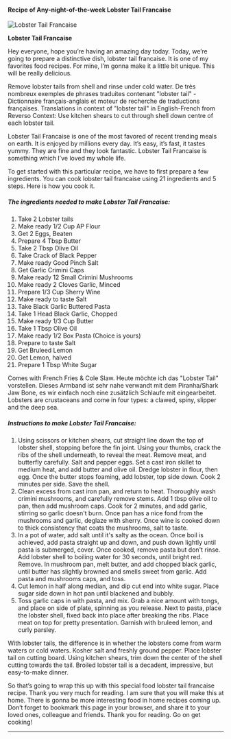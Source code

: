             

#### Recipe of Any-night-of-the-week Lobster Tail Francaise

![Lobster Tail Francaise](https://img-global.cpcdn.com/recipes/9b3456cba6a46b4a/751x532cq70/lobster-tail-francaise-recipe-main-photo.jpg)

**Lobster Tail Francaise**

Hey everyone, hope you’re having an amazing day today. Today, we’re going to prepare a distinctive dish, lobster tail francaise. It is one of my favorites food recipes. For mine, I’m gonna make it a little bit unique. This will be really delicious.

Remove lobster tails from shell and rinse under cold water. De très nombreux exemples de phrases traduites contenant "lobster tail" - Dictionnaire français-anglais et moteur de recherche de traductions françaises. Translations in context of "lobster tail" in English-French from Reverso Context: Use kitchen shears to cut through shell down centre of each lobster tail.

Lobster Tail Francaise is one of the most favored of recent trending meals on earth. It is enjoyed by millions every day. It’s easy, it’s fast, it tastes yummy. They are fine and they look fantastic. Lobster Tail Francaise is something which I’ve loved my whole life.

To get started with this particular recipe, we have to first prepare a few ingredients. You can cook lobster tail francaise using 21 ingredients and 5 steps. Here is how you cook it.

##### The ingredients needed to make Lobster Tail Francaise:

1.  Take 2 Lobster tails
2.  Make ready 1/2 Cup AP Flour
3.  Get 2 Eggs, Beaten
4.  Prepare 4 Tbsp Butter
5.  Take 2 Tbsp Olive Oil
6.  Take Crack of Black Pepper
7.  Make ready Good Pinch Salt
8.  Get Garlic Crimini Caps
9.  Make ready 12 Small Crimini Mushrooms
10.  Make ready 2 Cloves Garlic, Minced
11.  Prepare 1/3 Cup Sherry Wine
12.  Make ready to taste Salt
13.  Take Black Garlic Buttered Pasta
14.  Take 1 Head Black Garlic, Chopped
15.  Make ready 1/3 Cup Butter
16.  Take 1 Tbsp Olive Oil
17.  Make ready 1/2 Box Pasta (Choice is yours)
18.  Prepare to taste Salt
19.  Get Bruleed Lemon
20.  Get Lemon, halved
21.  Prepare 1 Tbsp White Sugar

Comes with French Fries & Cole Slaw. Heute möchte ich das "Lobster Tail" vorstellen. Dieses Armband ist sehr nahe verwandt mit dem Piranha/Shark Jaw Bone, es wir einfach noch eine zusätzlich Schlaufe mit eingearbeitet. Lobsters are crustaceans and come in four types: a clawed, spiny, slipper and the deep sea.

##### Instructions to make Lobster Tail Francaise:

1.  Using scissors or kitchen shears, cut straight line down the top of lobster shell, stopping before the fin joint. Using your thumbs, crack the ribs of the shell underneath, to reveal the meat. Remove meat, and butterfly carefully. Salt and pepper eggs. Set a cast iron skillet to medium heat, and add butter and olive oil. Dredge lobster in flour, then egg. Once the butter stops foaming, add lobster, top side down. Cook 2 minutes per side. Save the shell.
2.  Clean excess from cast iron pan, and return to heat. Thoroughly wash crimini mushrooms, and carefully remove stems. Add 1 tbsp olive oil to pan, then add mushroom caps. Cook for 2 minutes, and add garlic, stirring so garlic doesn't burn. Once pan has a nice fond from the mushrooms and garlic, deglaze with sherry. Once wine is cooked down to thick consistency that coats the mushrooms, salt to taste.
3.  In a pot of water, add salt until it's salty as the ocean. Once boil is achieved, add pasta straight up and down, and push down lightly until pasta is submerged, cover. Once cooked, remove pasta but don't rinse. Add lobster shell to boiling water for 30 seconds, until bright red. Remove. In mushroom pan, melt butter, and add chopped black garlic, until butter has slightly browned and smells sweet from garlic. Add pasta and mushrooms caps, and toss.
4.  Cut lemon in half along median, and dip cut end into white sugar. Place sugar side down in hot pan until blackened and bubbly.
5.  Toss garlic caps in with pasta, and mix. Grab a nice amount with tongs, and place on side of plate, spinning as you release. Next to pasta, place the lobster shell, fixed back into place after breaking the ribs. Place meat on top for pretty presentation. Garnish with bruleed lemon, and curly parsley.

With lobster tails, the difference is in whether the lobsters come from warm waters or cold waters. Kosher salt and freshly ground pepper. Place lobster tail on cutting board. Using kitchen shears, trim down the center of the shell cutting towards the tail. Broiled lobster tail is a decadent, impressive, but easy-to-make dinner.

So that’s going to wrap this up with this special food lobster tail francaise recipe. Thank you very much for reading. I am sure that you will make this at home. There is gonna be more interesting food in home recipes coming up. Don’t forget to bookmark this page in your browser, and share it to your loved ones, colleague and friends. Thank you for reading. Go on get cooking!

* * *